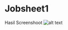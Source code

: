 # Jobsheet1
Hasil Screenshoot
![alt text](https://github.com/ramdhaniannisa28/Jobsheet1/new/master/Aritmatika.jpg)
